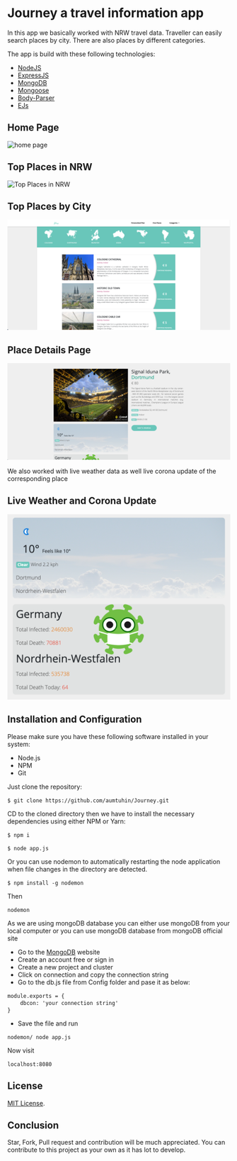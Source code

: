 # Journey a travel information app

In this app we basically worked with NRW travel data. Traveller can easily search places by city. There are also places by different categories.

The app is build with these following technologies:
* [NodeJS](https://nodejs.org)
* [ExpressJS](https://expressjs.com/)
* [MongoDB](https://www.mongodb.com/)
* [Mongoose](https://mongoosejs.com/)
* [Body-Parser](https://www.npmjs.com/package/body-parser)
* [EJs](https://ejs.co/)

## Home Page
![home page](./docs/images/home.png)

## Top Places in NRW
![Top Places in NRW](./docs/images/top-places-nrw.png)

## Top Places by City
![Top Places](./docs/images/top-places-city.png)

## Place Details Page
![Place Details](./docs/images/place-details.png)

We also worked with live weather data as well live corona update of the corresponding place
## Live Weather and Corona Update
![home page](./docs/images/corona-weather.png)

## Installation and Configuration
Please make sure you have these following software installed in your system:
* Node.js
* NPM
* Git

Just clone the repository:
```
$ git clone https://github.com/aumtuhin/Journey.git
```

CD to the cloned directory then we have to install the necessary dependencies using either NPM or Yarn:
```
$ npm i
```
```
$ node app.js
```
Or you can use nodemon to automatically restarting the node application when file changes in the directory are detected.

```
$ npm install -g nodemon
```

Then 

```
nodemon
```


As we are using mongoDB database you can either use mongoDB from your local computer or you can use mongoDB database from mongoDB official site

* Go to the [MongoDB](https://www.mongodb.com/) website
* Create an account free or sign in
* Create a new project and cluster
* Click on connection and copy the connection string
* Go to the db.js file from Config folder and pase it as below: 

```
module.exports = {
    dbcon: 'your connection string'
}
```
* Save the file and run 

```
nodemon/ node app.js
```
Now visit 

```
localhost:8080
```

## License
[MIT License](https://github.com/aumtuhin/Journey/blob/master/LICENSE).

## Conclusion
Star, Fork, Pull request and contribution will be much appreciated. You can contribute to this project as your own as it has lot to develop.
